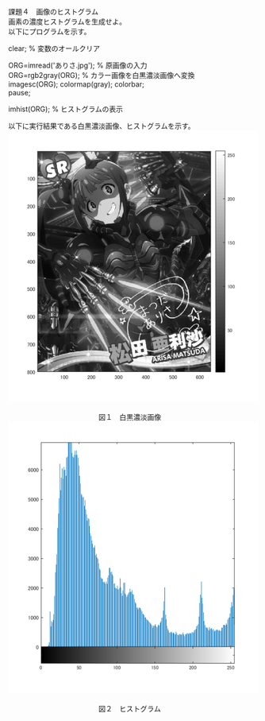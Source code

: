 課題４　画像のヒストグラム<br>
画素の濃度ヒストグラムを生成せよ。<br>
以下にプログラムを示す。<br>

clear; % 変数のオールクリア<br>

ORG=imread('ありさ.jpg'); % 原画像の入力<br>
ORG=rgb2gray(ORG); % カラー画像を白黒濃淡画像へ変換<br>
imagesc(ORG); colormap(gray); colorbar;<br>
pause;<br>

imhist(ORG); % ヒストグラムの表示<br>

以下に実行結果である白黒濃淡画像、ヒストグラムを示す。<br>
![原画像](https://github.com/Tomoyuki-Soma/lecture_image_processing/blob/master/kadai4/Image0.png)<br>  
　　　　　　　　　　　　　図１　白黒濃淡画像<br>
![原画像](https://github.com/Tomoyuki-Soma/lecture_image_processing/blob/master/kadai4/Image1.png)<br>  
　　　　　　　　　　　　　図２　ヒストグラム<br>

